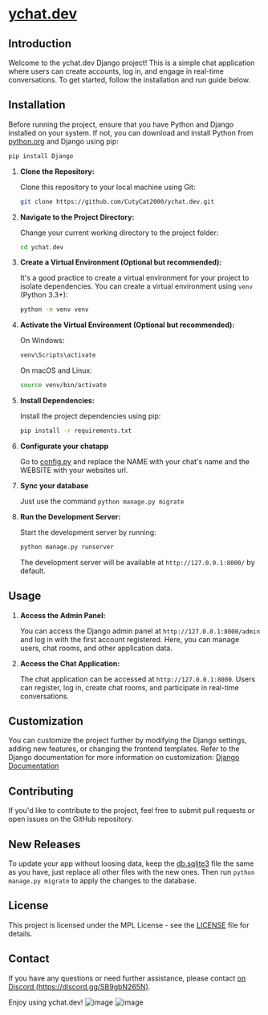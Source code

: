 # [ychat.dev](https://ychat.dev)

## Introduction

Welcome to the ychat.dev Django project! This is a simple chat application where users can create accounts, log in, and engage in real-time conversations. To get started, follow the installation and run guide below.

## Installation

Before running the project, ensure that you have Python and Django installed on your system. If not, you can download and install Python from [python.org](https://www.python.org/downloads/) and Django using pip:

```bash
pip install Django
```

1. **Clone the Repository:**

   Clone this repository to your local machine using Git:

   ```bash
   git clone https://github.com/CutyCat2000/ychat.dev.git
   ```

2. **Navigate to the Project Directory:**

   Change your current working directory to the project folder:

   ```bash
   cd ychat.dev
   ```

3. **Create a Virtual Environment (Optional but recommended):**

   It's a good practice to create a virtual environment for your project to isolate dependencies. You can create a virtual environment using `venv` (Python 3.3+):

   ```bash
   python -m venv venv
   ```

4. **Activate the Virtual Environment (Optional but recommended):**

   On Windows:

   ```bash
   venv\Scripts\activate
   ```

   On macOS and Linux:

   ```bash
   source venv/bin/activate
   ```

5. **Install Dependencies:**

   Install the project dependencies using pip:

   ```bash
   pip install -r requirements.txt
   ```

6. **Configurate your chatapp**

   Go to [config.py](config.py) and replace the NAME with your chat's name and the WEBSITE with your websites url.

7. **Sync your database**

   Just use the command ``python manage.py migrate``

9. **Run the Development Server:**

   Start the development server by running:

   ```bash
   python manage.py runserver
   ```

   The development server will be available at `http://127.0.0.1:8000/` by default.

## Usage

1. **Access the Admin Panel:**

   You can access the Django admin panel at `http://127.0.0.1:8000/admin` and log in with the first account registered. Here, you can manage users, chat rooms, and other application data.

2. **Access the Chat Application:**

   The chat application can be accessed at `http://127.0.0.1:8000`. Users can register, log in, create chat rooms, and participate in real-time conversations.

## Customization

You can customize the project further by modifying the Django settings, adding new features, or changing the frontend templates. Refer to the Django documentation for more information on customization: [Django Documentation](https://docs.djangoproject.com/en/3.2/)

## Contributing

If you'd like to contribute to the project, feel free to submit pull requests or open issues on the GitHub repository.

## New Releases

To update your app without loosing data, keep the [db.sqlite3](db.sqlite3) file the same as you have, just replace all other files with the new ones. Then run ``python manage.py migrate`` to apply the changes to the database.

## License

This project is licensed under the MPL License - see the [LICENSE](LICENSE) file for details.

## Contact

If you have any questions or need further assistance, please contact [on Discord (https://discord.gg/SB9gbN265N)](https://discord.gg/SB9gbN265N).

Enjoy using ychat.dev!
![image](https://github.com/CutyCat2000/ychat.dev/assets/132785498/4d6731f6-ee24-493d-8c82-4734696302de)
![image](https://github.com/CutyCat2000/ychat.dev/assets/132785498/2bcce2c9-2706-465d-876e-846c6ca14834)
